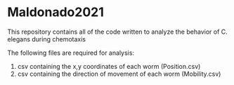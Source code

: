 # Maldonado2021
This repository contains all of the code written to analyze the behavior of C. elegans during chemotaxis

The following files are required for analysis:
1) csv containing the x,y coordinates of each worm (Position.csv)
2) csv containing the direction of movement of each worm (Mobility.csv)